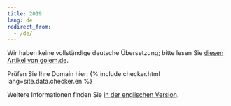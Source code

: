 ```yaml
---
title: 2019
lang: de
redirect_from:
  - /de/
---
```


Wir haben keine vollständige deutsche Übersetzung; bitte lesen Sie [diesen Artikel von golem.de](https://www.golem.de/news/dns-flag-day-keine-ruecksicht-mehr-auf-fehlerhafte-dns-server-1901-138905.html).

Prüfen Sie Ihre Domain hier:
{% include checker.html lang=site.data.checker.en %}

Weitere Informationen finden Sie [in der englischen Version](index.html).